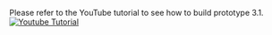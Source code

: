 Please refer to the YouTube tutorial to see how to build prototype 3.1.  
[![Youtube Tutorial](https://img.youtube.com/vi/Qj4hqRKiy8g/0.jpg)](https://www.youtube.com/watch?v=Qj4hqRKiy8g)